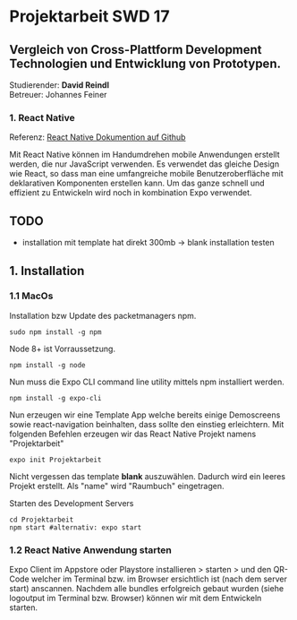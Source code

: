 # Projektarbeit SWD 17

## Vergleich von Cross-Plattform Development Technologien und Entwicklung von Prototypen.

Studierender: **David Reindl**  
Betreuer: Johannes Feiner

### 1. React Native

Referenz: [React Native Dokumention auf Github](https://facebook.github.io/react-native/)

Mit React Native können im Handumdrehen mobile Anwendungen erstellt werden, die nur JavaScript verwenden. Es verwendet das gleiche Design wie React, so dass man eine umfangreiche mobile Benutzeroberfläche mit deklarativen Komponenten erstellen kann.
Um das ganze schnell und effizient zu Entwickeln wird noch in kombination Expo verwendet.

## TODO

- installation mit template hat direkt 300mb -> blank installation testen

## 1. Installation

### 1.1 MacOs

Installation bzw Update des packetmanagers npm.

```console
sudo npm install -g npm
```

Node 8+ ist Vorraussetzung.

```console
npm install -g node
```

Nun muss die Expo CLI command line utility mittels npm installiert werden.

```console
npm install -g expo-cli
```

Nun erzeugen wir eine Template App welche bereits einige Demoscreens sowie react-navigation beinhalten, dass sollte den einstieg erleichtern.
Mit folgenden Befehlen erzeugen wir das React Native Projekt namens "Projektarbeit"

```console
expo init Projektarbeit
```

Nicht vergessen das template **blank** auszuwählen. Dadurch wird ein leeres Projekt erstellt.
Als "name" wird "Raumbuch" eingetragen.

Starten des Development Servers

```console
cd Projektarbeit
npm start #alternativ: expo start
```

### 1.2 React Native Anwendung starten

Expo Client im Appstore oder Playstore installieren > starten > und den QR-Code welcher
im Terminal bzw. im Browser ersichtlich ist (nach dem server start) anscannen.
Nachdem alle bundles erfolgreich gebaut wurden (siehe logoutput im Terminal bzw. Browser) können wir mit dem Entwickeln starten.
